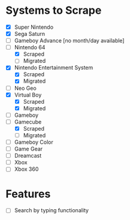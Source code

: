 # Systems to Scrape

- [x] Super Nintendo
- [x] Sega Saturn
- [ ] Gameboy Advance [no month/day available]
- [ ] Nintendo 64
  - [x] Scraped
  - [ ] Migrated
- [x] Nintendo Entertainment System
  - [x] Scraped
  - [x] Migrated
- [ ] Neo Geo
- [x] Virtual Boy
  - [x] Scraped
  - [x] Migrated
- [ ] Gameboy
- [ ] Gamecube
  - [x] Scraped
  - [ ] Migrated
- [ ] Gameboy Color
- [ ] Game Gear
- [ ] Dreamcast
- [ ] Xbox
- [ ] Xbox 360

# Features

- [ ] Search by typing functionality